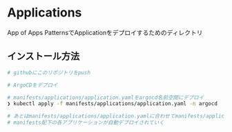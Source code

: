 Applications
===

App of Apps PatternsでApplicationをデプロイするためのディレクトリ

## インストール方法
```bash
# githubにこのリポジトリをpush

# ArgoCDをデプロイ

# manifests/applications/application.yamlをargocd名前空間にデプロイ
❯ kubectl apply -f manifests/applications/application.yaml -n argocd 

# あとはmanifests/applications/application.yamlに合わせてmanifests/applications/がArgoCDによって読み込まれて
# manifests配下の各アプリケーションが自動デプロイされていく
```
